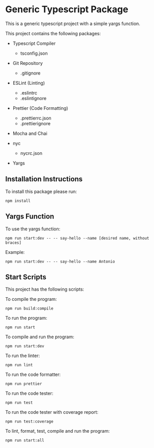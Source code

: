 # Generic Typescript Package

This is a generic typescript project with a simple yargs function.

This project contains the following packages:

- Typescript Compiler
    - tsconfig.json

- Git Repository
    - .gitignore

- ESLint (Linting)
    - .eslintrc
    - .eslintignore

- Prettier (Code Formatting)
    - .prettierrc.json
    - .prettierignore

- Mocha and Chai

- nyc
    - nycrc.json

- Yargs

## Installation Instructions

To install this package please run:

``` 
npm install 
```

## Yargs Function
To use the yargs function:
```
npm run start:dev -- -- say-hello --name [desired name, without braces]
```
Example:
```
npm run start:dev -- -- say-hello --name Antonio
```

## Start Scripts

This project has the following scripts:

To compile the program:
```
npm run build:compile
```
To run the program:
```
npm run start
```
To compile and run the program:
```
npm run start:dev
```
To run the linter:
```
npm run lint
```
To run the code formatter:
```
npm run prettier
```
To run the code tester:
```
npm run test
```
To run the code tester with coverage report:
```
npm run test:coverage
```
To lint, format, test, compile and run the program:
```
npm run start:all
```